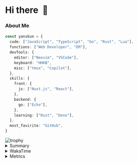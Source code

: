 # Hi there&nbsp; :wave:

### About Me

```ts
const yanskun = {
  code: ["JavaScript", "TypeScript", "Go", "Rust", "Lua"],
  functions: ["Web Developer", "EM"],
  devTools: {
    editor: ["Neovim", "VSCode"],
    keyboard: "HHKB",
    misc: ["tmux", "Copilot"],
  },
  skills: {
    front: {
      js: ["Nuxt.js", "React"],
    },
    backend: {
      go: ["Echo"],
    },
    learning: ["Rust", "Deno"],
  },
  most_favirite: "GitHub",
}
```
<!-- https://github.com/ryo-ma/github-profile-trophy -->
<img src="https://github-profile-trophy.vercel.app/?username=yanskun&theme=onedark&column=3" alt="trophy">


<details>
  <summary>Summary</summary>
  <!-- https://github.com/vn7n24fzkq/github-profile-summary-cards -->
<picture>
  <source media="(prefers-color-scheme: dark)" srcset="https://raw.githubusercontent.com/yanskun/yanskun/master/profile-summary-card-output/nord_dark/0-profile-details.svg">
 <img src="https://raw.githubusercontent.com/yanskun/yanskun/master/profile-summary-card-output/default/0-profile-details.svg">
</picture>
<br>
<picture>
  <source media="(prefers-color-scheme: dark)" srcset="https://raw.githubusercontent.com/yanskun/yanskun/master/profile-summary-card-output/nord_dark/1-repos-per-language.svg">
 <img src="https://raw.githubusercontent.com/yanskun/yanskun/master/profile-summary-card-output/default/1-repos-per-language.svg">
</picture>
<picture>
  <source media="(prefers-color-scheme: dark)" srcset="https://raw.githubusercontent.com/yanskun/yanskun/master/profile-summary-card-output/nord_dark/2-most-commit-language.svg">
 <img src="https://raw.githubusercontent.com/yanskun/yanskun/master/profile-summary-card-output/default/2-most-commit-language.svg">
</picture>
<br>
<picture>
  <source media="(prefers-color-scheme: dark)" srcset="https://raw.githubusercontent.com/yanskun/yanskun/master/profile-summary-card-output/nord_dark/3-stats.svg">
 <img src="https://raw.githubusercontent.com/yanskun/yanskun/master/profile-summary-card-output/default/3-stats.svg">
</picture>
<picture>
  <source media="(prefers-color-scheme: dark)" srcset="https://raw.githubusercontent.com/yanskun/yanskun/master/profile-summary-card-output/nord_dark/4-productive-time.svg">
 <img src="https://raw.githubusercontent.com/yanskun/yanskun/master/profile-summary-card-output/default/4-productive-time.svg">
</picture>

</details>

<details>
  <summary>WakaTime</summary>
<!--START_SECTION:waka-->
![Code Time](http://img.shields.io/badge/Code%20Time-983%20hrs%2012%20mins-blue)

**🐱 My GitHub Data** 

> 📦 127.9 kB Used in GitHub's Storage 
 > 
> 🏆 0 Contributions in the Year 2024
 > 
> 💼 Opted to Hire
 > 
> 📜 111 Public Repositories 
 > 
> 🔑 3 Private Repositories 
 > 
**I'm an Early 🐤** 

```text
🌞 Morning                1687 commits        ███░░░░░░░░░░░░░░░░░░░░░░   12.25 % 
🌆 Daytime                5661 commits        ██████████░░░░░░░░░░░░░░░   41.12 % 
🌃 Evening                3868 commits        ███████░░░░░░░░░░░░░░░░░░   28.10 % 
🌙 Night                  2550 commits        █████░░░░░░░░░░░░░░░░░░░░   18.52 % 
```
📅 **I'm Most Productive on Tuesday** 

```text
Monday                   1872 commits        ███░░░░░░░░░░░░░░░░░░░░░░   13.60 % 
Tuesday                  2938 commits        █████░░░░░░░░░░░░░░░░░░░░   21.34 % 
Wednesday                2193 commits        ████░░░░░░░░░░░░░░░░░░░░░   15.93 % 
Thursday                 1915 commits        ███░░░░░░░░░░░░░░░░░░░░░░   13.91 % 
Friday                   1358 commits        ██░░░░░░░░░░░░░░░░░░░░░░░   09.86 % 
Saturday                 1569 commits        ███░░░░░░░░░░░░░░░░░░░░░░   11.40 % 
Sunday                   1921 commits        ███░░░░░░░░░░░░░░░░░░░░░░   13.95 % 
```


📊 **This Week I Spent My Time On** 

```text
🕑︎ Time Zone: Asia/Tokyo

💬 Programming Languages: 
TypeScript               19 hrs 35 mins      █████████████████░░░░░░░░   66.90 % 
YAML                     2 hrs 59 mins       ███░░░░░░░░░░░░░░░░░░░░░░   10.24 % 
Lua                      1 hr 32 mins        █░░░░░░░░░░░░░░░░░░░░░░░░   05.26 % 
JSON                     1 hr 16 mins        █░░░░░░░░░░░░░░░░░░░░░░░░   04.33 % 
Markdown                 1 hr 7 mins         █░░░░░░░░░░░░░░░░░░░░░░░░   03.84 % 

🔥 Editors: 
VS Code                  23 hrs 57 mins      ████████████████████░░░░░   81.83 % 
Neovim                   5 hrs 19 mins       █████░░░░░░░░░░░░░░░░░░░░   18.17 % 

💻 Operating System: 
Mac                      29 hrs 16 mins      █████████████████████████   100.00 % 
```


 Last Updated on 18/07/2024 06:06:20 UTC
<!--END_SECTION:waka-->
</details>

<details>
  <summary>Metrics</summary>
  <img src="https://github.com/yanskun/yanskun/blob/main/github-metrics.svg" alt="Metrics">
</details>
